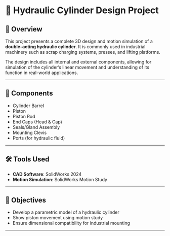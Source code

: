  # 🚜 Hydraulic Cylinder Design Project

## 📌 Overview
This project presents a complete 3D design and motion simulation of a **double-acting hydraulic cylinder**. It is commonly used in industrial machinery such as scrap charging systems, presses, and lifting platforms.

The design includes all internal and external components, allowing for simulation of the cylinder’s linear movement and understanding of its function in real-world applications.

---

## 🧱 Components
- Cylinder Barrel
- Piston
- Piston Rod
- End Caps (Head & Cap)
- Seals/Gland Assembly
- Mounting Clevis
- Ports (for hydraulic fluid)

---

## 🛠️ Tools Used
- **CAD Software**: SolidWorks 2024
- **Motion Simulation**: SolidWorks Motion Study

---

## 🎯 Objectives
- Develop a parametric model of a hydraulic cylinder
- Show piston movement using motion study
- Ensure dimensional compatibility for industrial mounting

---

